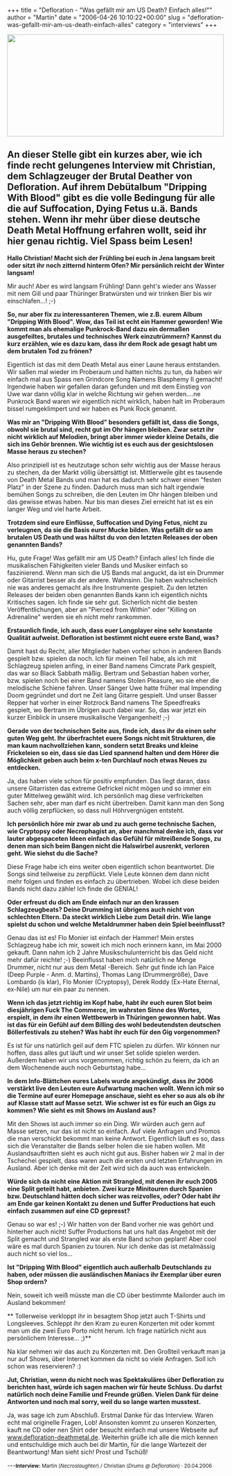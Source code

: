 +++
title = "Defloration - \"Was gefällt mir am US Death? Einfach alles!\""
author = "Martin"
date = "2006-04-26 10:10:22+00:00"
slug = "defloration-was-gefallt-mir-am-us-death-einfach-alles"
category = "interviews"
+++

<img src="http://necroslaughter.de/wp-content/uploads/2006/04/Defloration-logo.jpg" alt="" title="Defloration-logo" width="500" height="236" class="alignnone size-full wp-image-2761" />

An dieser Stelle gibt ein kurzes aber, wie ich finde recht gelungenes Interview mit Christian, dem Schlagzeuger der Brutal Deather von Defloration. Auf ihrem Debütalbum "Dripping With Blood" gibt es die volle Bedingung für alle die auf Suffocation, Dying Fetus u.ä. Bands stehen. Wenn ihr mehr über diese deutsche Death Metal Hoffnung erfahren wollt, seid ihr hier genau richtig. Viel Spass beim Lesen!
---

**Hallo Christian! Macht sich der Frühling bei euch in Jena langsam breit oder sitzt ihr noch zitternd hinterm Ofen? Mir persönlich reicht der Winter langsam!**

Mir auch! Aber es wird langsam Frühling! Dann geht's wieder ans Wasser mit nem Gill und paar Thüringer Bratwürsten und wir trinken Bier bis wir einschlafen…! ;-)

**So, nur aber fix zu interessanteren Themen, wie z.B. eurem Album "Dripping With Blood". Wow, das Teil ist echt ein Hammer geworden! Wie kommt man als ehemalige Punkrock-Band dazu ein dermaßen ausgefeiltes, brutales und technisches Werk einzutrümmern? Kannst du kurz erzählen, wie es dazu kam, dass ihr dem Rock ade gesagt habt um dem brutalen Tod zu frönen?**

Eigentlich ist das mit dem Death Metal aus einer Laune heraus entstanden. Wir saßen mal wieder im Proberaum und hatten nichts zu tun, da haben wir einfach mal aus Spass nen Grindcore Song Namens Blasphemy II gemacht! Irgendwie haben wir gefallen daran gefunden und mit dem Einstieg von Uwe war dann völlig klar in welche Richtung wir gehen werden….ne Punkrock Band waren wir eigentlich nicht wirklich, haben halt im Proberaum bissel rumgeklimpert und wir haben es Punk Rock genannt.

**Was mir an "Dripping With Blood" besonders gefällt ist, dass die Songs, obwohl sie brutal sind, recht gut im Ohr hängen bleiben. Zwar setzt ihr nicht wirklich auf Melodien, bringt aber immer wieder kleine Details, die sich ins Gehör brennen. Wie wichtig ist es euch aus der gesichtslosen Masse heraus zu stechen?**

Also prinzipiell ist es heutzutage schon sehr wichtig aus der Masse heraus zu stechen, da der Markt völlig übersättigt ist. Mittlerweile gibt es tausende von Death Metal Bands und man hat es dadurch sehr schwer einen "festen Platz" in der Szene zu finden. Dadurch muss man sich halt irgendwie bemühen Songs zu schreiben, die den Leuten im Ohr hängen bleiben und das gewisse etwas haben. Nur bis man dieses Ziel erreicht hat ist es ein langer Weg und viel harte Arbeit.

**Trotzdem sind eure Einflüsse, Suffocation und Dying Fetus, nicht zu verleugnen, da sie die Basis eurer Mucke bilden. Was gefällt dir so am brutalen US Death und was hältst du von den letzten Releases der oben genannten Bands?**

Hu, gute Frage! Was gefällt mir am US Death? Einfach alles! Ich finde die musikalischen Fähigkeiten vieler Bands und Musiker einfach so faszinierend. Wenn man sich die US Bands mal anguckt, da ist ein Drummer oder Gitarrist besser als der andere. Wahnsinn. Die haben wahrscheinlich nie was anderes gemacht als ihre Instrumente gespielt. Zu den letzten Releases der beiden oben genannten Bands kann ich eigentlich nichts Kritisches sagen. Ich finde sie sehr gut. Sicherlich nicht die besten Veröffentlichungen, aber an "Pierced from Within" oder "Killing on Adrenaline" werden sie eh nicht mehr rankommen.

**Erstaunlich finde, ich auch, dass euer Longplayer eine sehr konstante Qualität aufweist. Defloration ist bestimmt nicht euere erste Band, was?**

Damit hast du Recht, aller Mitglieder haben vorher schon in anderen Bands gespielt bzw. spielen da noch. Ich für meinen Teil habe, als ich mit Schlagzeug spielen anfing, in einer Band namens Cimcrate Park gespielt, das war so Black Sabbath mäßig. Bertram und Sebastian haben vorher, bzw. spielen noch bei einer Band namens Stolen Pleasure, wo sie eher die melodische Schiene fahren. Unser Sänger Uwe hatte früher mal Impending Doom gegründet und dort ne Zeit lang Gitarre gespielt. Und unser Basser Repper hat vorher in einer Rotzrock Band namens The Speedfreaks gespielt, wo Bertram im Übrigen auch dabei war. So, das war jetzt ein kurzer Einblick in unsere musikalische Vergangenheit! ;-)

**Gerade von der technischen Seite aus, finde ich, dass ihr da einen sehr guten Weg geht. Ihr überfrachtet euere Songs nicht mit Strukturen, die man kaum nachvollziehen kann, sondern setzt Breaks und kleine Frickeleien so ein, dass sie das Lied spannend halten und dem Hörer die Möglichkeit geben auch beim x-ten Durchlauf noch etwas Neues zu entdecken.**

Ja, das haben viele schon für positiv empfunden. Das liegt daran, dass unsere Gitarristen das extreme Gefrickel nicht mögen und so immer ein guter Mittelweg gewählt wird. Ich persönlich mag diese verfrickelten Sachen sehr, aber man darf es nicht übertreiben. Damit kann man den Song auch völlig zerpflücken, so dass null Höhrvergnügen entsteht.

**Ich persönlich höre mir zwar ab und zu auch gerne technische Sachen, wie Cryptopsy oder Necrophagist an, aber manchmal denke ich, dass vor lauter abgespaceten Ideen einfach das Gefühl für mitreißende Songs, zu denen man sich beim Bangen nicht die Halswirbel ausrenkt, verloren geht. Wie siehst du die Sache?**

Diese Frage habe ich eins weiter oben eigentlich schon beantwortet. Die Songs sind teilweise zu zerpflückt. Viele Leute können dem dann nicht mehr folgen und finden es einfach zu übertrieben. Wobei ich diese beiden Bands nicht dazu zähle! Ich finde die GENIAL!

**Oder erfreust du dich am Ende einfach nur an den krassen Schlagzeugbeats? Deine Drumming ist übrigens auch nicht von schlechten Eltern. Da steckt wirklich Liebe zum Detail drin. Wie lange spielst du schon und welche Metaldrummer haben dein Spiel beeinflusst?**

Genau das ist es! Flo Monier ist einfach der Hammer! Mein erstes Schlagzeug habe ich mir, soweit ich mich noch erinnern kann, im Mai 2000 gekauft. Dann nahm ich 2 Jahre Musikschulunterricht bis das Geld nicht mehr dafür reichte! ;-)
Beeinflusst haben mich natürlich ne Menge Drummer, nicht nur aus dem Metal -Bereich. Sehr gut finde ich Ian Paice (Deep Purple - Anm. d. Martins), Thomas Lang (Drummergröße), Dave Lombardo (is klar), Flo Monier (Cryptopsy), Derek Roddy (Ex-Hate Eternal, ex-Nile) um nur ein paar zu nennen.

**Wenn ich das jetzt richtig im Kopf habe, habt ihr euch euren Slot beim diesjährigen Fuck The Commerce, im wahrsten Sinne des Wortes, erspielt, in dem ihr einen Wettbewerb in Thüringen gewonnen habt. Was ist das für ein Gefühl auf dem Billing des wohl bedeutendsten deutschen Böllerfestivals zu stehen? Was habt ihr euch für den Gig vorgenommen?**

Es ist für uns natürlich geil auf dem FTC spielen zu dürfen. Wir können nur hoffen, dass alles gut läuft und wir unser Set solide spielen werden. Außerdem haben wir uns vorgenommen, richtig schön zu feiern, da ich an dem Wochenende auch noch Geburtstag habe…

**In dem Info-Blättchen eures Labels wurde angekündigt, dass ihr 2006 verstärkt live den Leuten eure Aufwartung machen wollt. Wenn ich mir so die Termine auf eurer Homepage anschaue, sieht es eher so aus als ob ihr auf Klasse statt auf Masse setzt. Wie schwer ist es für euch an Gigs zu kommen? Wie sieht es mit Shows im Ausland aus?**

Mit den Shows ist auch immer so ein Ding. Wir würden auch gern auf Masse setzen, nur das ist nicht so einfach. Auf viele Anfragen und Promos die man verschickt bekommt man keine Antwort. Eigentlich läuft es so, dass sich die Veranstalter die Bands selber holen die sie haben wollen. Mit Auslandsauftritten sieht es auch nicht gut aus. Bisher haben wir 2 mal in der Tschechei gespielt, dass waren auch die ersten und letzten Erfahrungen im Ausland. Aber ich denke mit der Zeit wird sich da auch was entwickeln.

**Würde sich da nicht eine Aktion mit Strangled, mit denen ihr euch 2005 eine Split geteilt habt, anbieten. Zwei kurze Minitouren durch Spanien bzw. Deutschland hätten doch sicher was reizvolles, oder? Oder habt ihr am Ende gar keinen Kontakt zu denen und Suffer Productions hat euch einfach zusammen auf eine CD gepresst?**

Genau so war es! ;-) Wir hatten von der Band vorher nie was gehört und hinterher auch nicht! Suffer Productions hat uns halt das Angebot mit der Split gemacht und Strangled war als erste Band schon geplant! Aber cool wäre es mal durch Spanien zu touren. Nur ich denke das ist metalmässig auch nicht so viel los…

**Ist "Dripping With Blood" eigentlich auch außerhalb Deutschlands zu haben, oder müssen die ausländischen Maniacs ihr Exemplar über euren Shop ordern?**

Nein, soweit ich weiß müsste man die CD über bestimmte Mailorder auch im Ausland bekommen!

** Tollerweise verkloppt ihr in besagtem Shop jetzt auch T-Shirts und Longsleeves. Schleppt ihr den Kram zu euren Konzerten mit oder kommt man um die zwei Euro Porto nicht herum. Ich frage natürlich nicht aus persönlichem Interesse… ;)**

Na klar nehmen wir das auch zu Konzerten mit. Den Großteil verkauft man ja nur auf Shows, über Internet kommen da nicht so viele Anfragen. Soll ich schon was reservieren? :)

**Jut, Christian, wenn du nicht noch was Spektakuläres über Defloration zu berichten hast, würde ich sagen machen wir für heute Schluss. Du darfst natürlich noch deine Familie und Freunde grüßen. Vielen Dank für deine Antworten und noch mal sorry, weil du so lange warten musstest.**

Ja, was sage ich zum Abschluß. Erstmal Danke für das Interview. Waren echt mal originelle Fragen, Lob! Ansonsten kommt zu unseren Konzerten, kauft ne CD oder nen Shirt oder besucht einfach mal unsere Webseite auf www.defloration-deathmetal.de. Weiterhin grüße ich alle die mich kennen und entschuldige mich auch bei dir Martin, für die lange Wartezeit der Beantwortung! Man sieht sich! Prost und Tschüß!

---<small>**Interview:** Martin (_Necroslaughter_) / Christian (_Drums @ Defloration_) &middot; 20.04.2006
</small>

